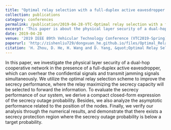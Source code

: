 ```yaml
---
title: "Optimal relay selection with a full-duplex active eavesdropper in cooperative wireless networks"
collection: publications
category: conferences
permalink: /publication/2019-04-28-VTC-Optimal relay selection with a full-duplex active eavesdropper in cooperative wireless networks-number-3
excerpt: 'This paper is about the physical layer security of a dual-hop cooperative network in the presence of a full-duplex active eavesdropper, which can overhear the confidential signals and transmit jamming signals simultaneously.'
date: 2019-04-28
venue: '2019 IEEE 89th Vehicular Technology Conference (VTC2019-Spring)'
paperurl: 'http://zishenliu729/dongxuan_he.github.io/files/Optimal_Relay_Selection_with_a_Full-Duplex_Active_Eavesdropper_in_Cooperative_Wireless_Networks.pdf'
citation: 'H. Zhou, D. He, H. Wang and D. Yang, &quot;Optimal Relay Selection with a Full-Duplex Active Eavesdropper in Cooperative Wireless Networks,&quot; in <i>Proc. IEEE 89th Veh. Technol. Conf. (VTC-Spring)</i>, Kuala Lumpur, Malaysia, 2019, pp. 1–5.'
---
```


In this paper, we investigate the physical layer security of a dual-hop cooperative network in the presence of a full-duplex active eavesdropper, which can overhear the confidential signals and transmit jamming signals simultaneously. We utilize the optimal relay selection scheme to improve the secrecy performance, where the relay maximizing the secrecy capacity will be selected to forward the information. To evaluate the secrecy performance of our system, we derive a compact closed-form expression of the secrecy outage probability. Besides, we also analyze the asymptotic performance related to the position of the nodes. Finally, we verify our analysis through the numerical results, and demonstrate that there exists a secrecy protection region where the secrecy outage probability is below a target probability.
